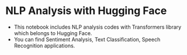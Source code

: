 # NLP Analysis with Hugging Face
* This notebook includes NLP analysis codes with Transformers library which belongs to Hugging Face.
* You can find Sentiment Analysis, Text Classification, Speech Recognition applications.
